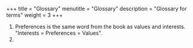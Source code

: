 +++
title = "Glossary"
menutitle = "Glossary"
description = "Glossary for terms"
weight = 3
+++

 1. Preferences is the same word from the book as values and interests. "Interests = Preferences = Values".
 1. 
